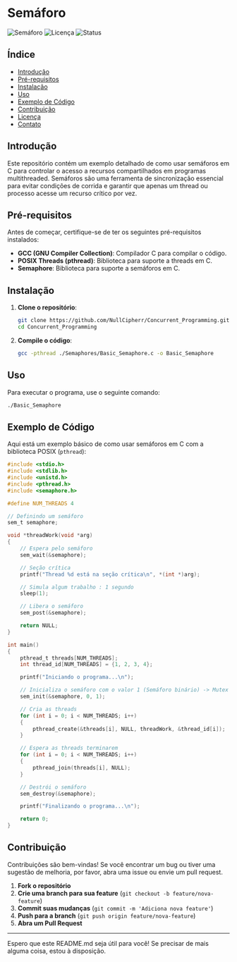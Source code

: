 # Semáforo

![Semáforo](https://img.shields.io/badge/Semáforo-C-green)
![Licença](https://img.shields.io/badge/Licença-MIT-blue)
![Status](https://img.shields.io/badge/Status-Em%20Desenvolvimento-yellow)

## Índice

- [Introdução](#introdução)
- [Pré-requisitos](#pré-requisitos)
- [Instalação](#instalação)
- [Uso](#uso)
- [Exemplo de Código](#exemplo-de-código)
- [Contribuição](#contribuição)
- [Licença](#licença)
- [Contato](#contato)

## Introdução

Este repositório contém um exemplo detalhado de como usar semáforos em C para controlar o acesso a recursos compartilhados em programas multithreaded. Semáforos são uma ferramenta de sincronização essencial para evitar condições de corrida e garantir que apenas um thread ou processo acesse um recurso crítico por vez.

## Pré-requisitos

Antes de começar, certifique-se de ter os seguintes pré-requisitos instalados:

- **GCC (GNU Compiler Collection)**: Compilador C para compilar o código.
- **POSIX Threads (pthread)**: Biblioteca para suporte a threads em C.
- **Semaphore**: Biblioteca para suporte a semáforos em C.

## Instalação

1. **Clone o repositório**:

   ```sh
   git clone https://github.com/NullCipherr/Concurrent_Programming.git
   cd Concurrent_Programming
   ```

2. **Compile o código**:

   ```sh
   gcc -pthread ./Semaphores/Basic_Semaphore.c -o Basic_Semaphore
   ```

## Uso

Para executar o programa, use o seguinte comando:

```sh
./Basic_Semaphore
```

## Exemplo de Código

Aqui está um exemplo básico de como usar semáforos em C com a biblioteca POSIX (`pthread`):

```c
#include <stdio.h>
#include <stdlib.h>
#include <unistd.h>
#include <pthread.h>
#include <semaphore.h>

#define NUM_THREADS 4

// Definindo um semáforo
sem_t semaphore;

void *threadWork(void *arg)
{
    // Espera pelo semáforo
    sem_wait(&semaphore);

    // Seção crítica
    printf("Thread %d está na seção crítica\n", *(int *)arg);

    // Simula algum trabalho : 1 segundo
    sleep(1);

    // Libera o semáforo
    sem_post(&semaphore);

    return NULL;
}

int main()
{
    pthread_t threads[NUM_THREADS];
    int thread_id[NUM_THREADS] = {1, 2, 3, 4};

    printf("Iniciando o programa...\n");

    // Inicializa o semáforo com o valor 1 (Semáforo binário) -> Mutex
    sem_init(&semaphore, 0, 1);

    // Cria as threads
    for (int i = 0; i < NUM_THREADS; i++)
    {
        pthread_create(&threads[i], NULL, threadWork, &thread_id[i]);
    }

    // Espera as threads terminarem
    for (int i = 0; i < NUM_THREADS; i++)
    {
        pthread_join(threads[i], NULL);
    }

    // Destrói o semáforo
    sem_destroy(&semaphore);

    printf("Finalizando o programa...\n");

    return 0;
}
```

## Contribuição

Contribuições são bem-vindas! Se você encontrar um bug ou tiver uma sugestão de melhoria, por favor, abra uma issue ou envie um pull request.

1. **Fork o repositório**
2. **Crie uma branch para sua feature** (`git checkout -b feature/nova-feature`)
3. **Commit suas mudanças** (`git commit -m 'Adiciona nova feature'`)
4. **Push para a branch** (`git push origin feature/nova-feature`)
5. **Abra um Pull Request**

---

Espero que este README.md seja útil para você! Se precisar de mais alguma coisa, estou à disposição.
